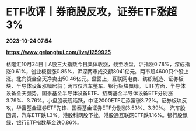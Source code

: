 # ETF收评丨券商股反攻，证券ETF涨超3%

**2023-10-24 07:54**

**https://www.gelonghui.com/live/1259925**

格隆汇10月24日｜A股三大指数今日集体收涨，截至收盘，沪指涨0.78%，深成指涨0.61%，创业板指涨0.85%，沪深两市成交额8041亿元。两市超4600只个股上涨。北向资金全天净卖出50.46亿元。盘面上，互联网电商、纺织制造、证券板块、半导体设备涨幅居前；两市仅汽车整车、银行板块飘绿。 ETF方面，半导体设备全天强势，国泰基金半导体设备ETF、招商基金半导体设备ETF分别涨3.79%、3.76%。小盘股表现活跃，中证2000ETF汇添富涨3.72%。证券板块反攻，华富基金证券ETF先锋、国泰基金证券ETF分别涨3.53%、3.39%。 汽车股回调，汽车ETF跌1.3%。港股科网股下挫，港股通互联网ETF跌1.16%。银行股飘绿，银行ETF指数基金跌0.86%。